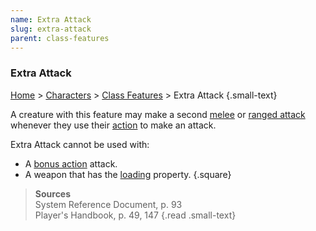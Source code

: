 ```yaml
---
name: Extra Attack
slug: extra-attack
parent: class-features
---
```

### Extra Attack
[Home](dm-operations-center) > [Characters](character-menu) > [Class Features](class-features) > Extra Attack {.small-text}

A creature with this feature may make a second [melee](attack-melee) or [ranged attack](attack-ranged) whenever they use their [action](action) to make an attack.

Extra Attack cannot be used with:
- A [bonus action](bonus-action) attack.
- A weapon that has the [loading](weapon-properties) property.
{.square}

> **Sources** <br/>
> System Reference Document, p. 93<br/>
> Player's Handbook, p. 49, 147
{.read .small-text}